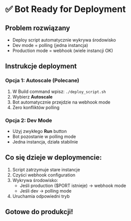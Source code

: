 # ✅ Bot Ready for Deployment

## Problem rozwiązany
- Deploy script automatycznie wykrywa środowisko
- Dev mode = polling (jedna instancja)
- Production mode = webhook (wiele instancji OK)

## Instrukcje deployment

### Opcja 1: Autoscale (Polecane)
1. W Build command wpisz: `./deploy_script.sh`
2. Wybierz **Autoscale**
3. Bot automatycznie przejdzie na webhook mode
4. Zero konfliktów polling

### Opcja 2: Dev Mode
- Użyj zwykłego **Run** button
- Bot pozostanie w polling mode
- Jedna instancja, działa stabilnie

## Co się dzieje w deploymencie:
1. Script zatrzymuje stare instancje
2. Czyści webhook configuration
3. Wykrywa środowisko:
   - Jeśli production ($PORT istnieje) → webhook mode
   - Jeśli dev → polling mode
4. Uruchamia odpowiedni tryb

## Gotowe do produkcji!